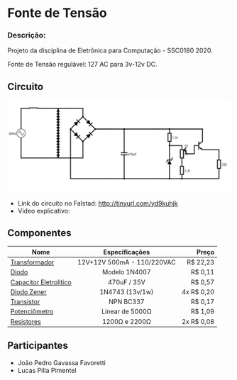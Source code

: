 # Fonte de Tensão

### Descrição: 
Projeto da disciplina de Eletrônica para Computação - SSC0180 2020.

Fonte de Tensão regulável: 127 AC para 3v-12v DC. 


## Circuito

![](diagrama.png)

- Link do circuito no Falstad: http://tinyurl.com/yd9kuhjk
- Video explicativo: 

## Componentes

| Nome | Especificações | Preço |
|---|:---:|---:
| [Transformador](https://www.baudaeletronica.com.br/transformador-trafo-12v-12v-500ma-110-220vac.html) | 12V+12V 500mA - 110/220VAC | R$ 22,23 |
| [Diodo](https://www.baudaeletronica.com.br/transistor-npn-bc337.html) | Modelo 1N4007 | R$ 0,11 |
| [Capacitor Eletrolítico](https://www.baudaeletronica.com.br/capacitor-eletrolitico-470uf-35v.html) | 470uF / 35V | R$ 0,57 |
| [Diodo Zener](https://www.baudaeletronica.com.br/diodo-zener-1n4743-13v-1w.html) | 1N4743 (13v/1w) | 4x R$ 0,20 |
| [Transistor](https://www.baudaeletronica.com.br/transistor-npn-bc337.html) | NPN BC337 | R$ 0,17 |
| [Potenciômetro](https://www.baudaeletronica.com.br/potenciometro-linear-de-5k-5000.html) | Linear de 5000Ω | R$ 1,09 |
| [Resistores](https://www.baudaeletronica.com.br/resistor-1k2-5-1-4w.html) | 1200Ω e 2200Ω | 2x R$ 0,08 |



## Participantes
- João Pedro Gavassa Favoretti
- Lucas Pilla Pimentel
